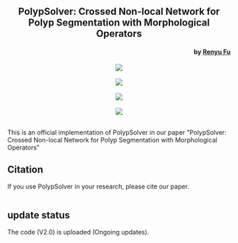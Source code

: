 <h2 align="center">PolypSolver: Crossed Non-local Network for Polyp Segmentation with Morphological Operators</h2>
<h4 align="right">by <a href="https://github.com/Parker-rfu/Parker-rfu">Renyu Fu</a></h4>

<div align="center">
  <img src="./utils/1.png"><br><br>
</div>
<div align="center">
  <img src="./utils/2.png"><br><br>
</div>
<div align="center">
  <img src="./utils/3.png"><br><br>
</div>
<div align="center">
  <img src="./utils/4.png"><br><br>
</div>

This is an official implementation of PolypSolver in our paper "PolypSolver: Crossed Non-local Network for Polyp Segmentation with Morphological Operators"


## Citation
If you use PolypSolver in your research, please cite our paper.

```text

```
 
## update status
The code (V2.0) is uploaded (Ongoing updates).
